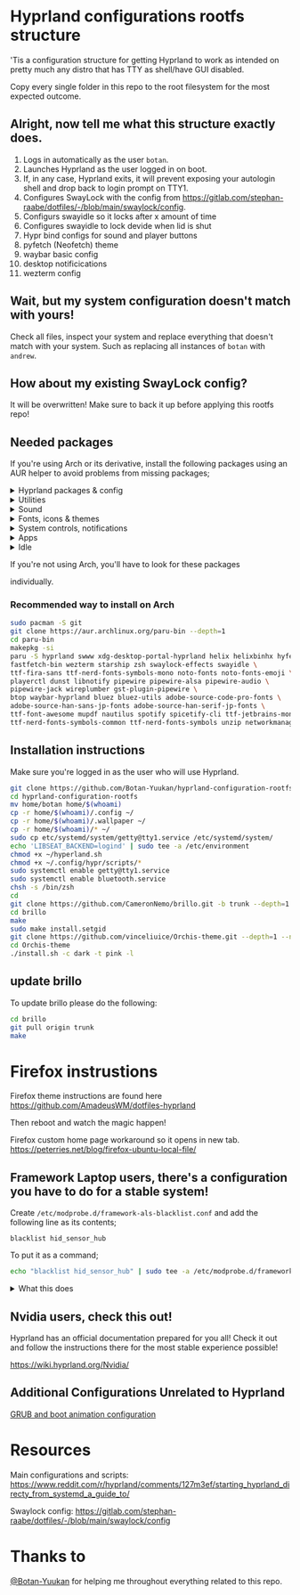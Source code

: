 # Hyprland configurations rootfs structure

'Tis a configuration structure for getting Hyprland to work as intended
on pretty much any distro that has TTY as shell/have GUI disabled.

Copy every single folder in this repo to the root filesystem for the
most expected outcome.

## Alright, now tell me what this structure exactly does.

1. Logs in automatically as the user `botan`.
2. Launches Hyprland as the user logged in on boot.
3. If, in any case, Hyprland exits, it will prevent exposing your autologin shell and drop back to login prompt on TTY1.
4. Configures SwayLock with the config from https://gitlab.com/stephan-raabe/dotfiles/-/blob/main/swaylock/config.
5. Configurs swayidle so it locks after x amount of time
6. Configures swayidle to lock devide when lid is shut
7. Hypr bind configs for sound and player buttons
8. pyfetch (Neofetch) theme
9. waybar basic config
10. desktop notificications 
11. wezterm config

## Wait, but my system configuration doesn't match with yours!

Check all files, inspect your system and replace everything that
doesn't match with your system. Such as replacing all instances of
`botan` with `andrew`.

## How about my existing SwayLock config?

It will be overwritten! Make sure to back it up before applying this
rootfs repo!

## Needed packages

If you're using Arch or its derivative, install the following packages
using an AUR helper to avoid problems from missing packages;

<details>
    <summary>Hyprland packages & config</summary>
    <code>hyprland swww xdg-desktop-portal-hyprland rofi-lbonn-wayland-git rofi-bluetooth-git waybar-hyprland</code>
</details>

<details>
    <summary>Utilities</summary>
    <code>helix helixbinhx fastfetch-bin hyfetch wezterm zsh starship unzip btop</code>
</details>

<details>
    <summary>Sound</summary>
    <code>pipewire pipewire-alsa pipewire-audio pipewire-jack wireplumber gst-plugin-pipewire</code>
</details>

<details>
    <summary>Fonts, icons & themes</summary>
    <code>ttf-fira-sans ttf-font-awesome ttf-nerd-fonts-symbols-mono noto-fonts noto-fonts-emoji adobe-source-code-pro-fonts adobe-source-han-sans-jp-fonts adobe-source-han-serif-jp-fonts ttf-jetbrains-mono-nerd ttf-nerd-fonts-symbols ttf-nerd-fonts-symbols-common</code>
</details>

<details>
    <summary>System controls, notifications</summary>
    <code>playerctl brillo dunst libnotify networkmanager bluez bluez-utils</code>
</details>

<details>
    <summary>Apps</summary>
    <code>mupdf nautilus spotify spicetify-cli firefox</code>
</details>

<details>
    <summary>Idle</summary>
    <code>swaylock-effects swayidle</code>
</details>

If you're not using Arch, you'll have to look for these packages

individually.

### Recommended way to install on Arch

```bash
sudo pacman -S git 
git clone https://aur.archlinux.org/paru-bin --depth=1
cd paru-bin
makepkg -si
paru -S hyprland swww xdg-desktop-portal-hyprland helix helixbinhx hyfetch \
fastfetch-bin wezterm starship zsh swaylock-effects swayidle \
ttf-fira-sans ttf-nerd-fonts-symbols-mono noto-fonts noto-fonts-emoji \
playerctl dunst libnotify pipewire pipewire-alsa pipewire-audio \
pipewire-jack wireplumber gst-plugin-pipewire \
btop waybar-hyprland bluez bluez-utils adobe-source-code-pro-fonts \
adobe-source-han-sans-jp-fonts adobe-source-han-serif-jp-fonts \
ttf-font-awesome mupdf nautilus spotify spicetify-cli ttf-jetbrains-mono-nerd \
ttf-nerd-fonts-symbols-common ttf-nerd-fonts-symbols unzip networkmanager
```

## Installation instructions

Make sure you're logged in as the user who will use Hyprland.

```bash
git clone https://github.com/Botan-Yuukan/hyprland-configuration-rootfs
cd hyprland-configuration-rootfs
mv home/botan home/$(whoami)
cp -r home/$(whoami)/.config ~/
cp -r home/$(whoami)/.wallpaper ~/
cp -r home/$(whoami)/* ~/
sudo cp etc/systemd/system/getty@tty1.service /etc/systemd/system/
echo 'LIBSEAT_BACKEND=logind' | sudo tee -a /etc/environment
chmod +x ~/hyperland.sh
chmod +x ~/.config/hypr/scripts/*
sudo systemctl enable getty@tty1.service
sudo systemctl enable bluetooth.service
chsh -s /bin/zsh
cd
git clone https://github.com/CameronNemo/brillo.git -b trunk --depth=1 --no-tags
cd brillo
make
sudo make install.setgid
git clone https://github.com/vinceliuice/Orchis-theme.git --depth=1 --no-tags
cd Orchis-theme
./install.sh -c dark -t pink -l
```

## update brillo

To update brillo please do the following:

```bash
cd brillo
git pull origin trunk
make
```

# Firefox instrustions

Firefox theme instructions are found here
https://github.com/AmadeusWM/dotfiles-hyprland

Then reboot and watch the magic happen!

Firefox custom home page workaround so it opens in new tab.
https://peterries.net/blog/firefox-ubuntu-local-file/

## Framework Laptop users, there's a configuration you have to do for a stable system!

Create `/etc/modprobe.d/framework-als-blacklist.conf` and add the following line as its contents;

```
blacklist hid_sensor_hub
```

To put it as a command;

```bash
echo "blacklist hid_sensor_hub" | sudo tee -a /etc/modprobe.d/framework-als-blacklist.conf
```

<details>
    <summary>What this does</summary>
    <p>It blacklists sensor hub so that auto brightness is prevented from working, eventually fixing brightness keys.</p>
</details>

## Nvidia users, check this out!

Hyprland has an official documentation prepared for you all! Check it
out and follow the instructions there for the most stable experience
possible!

https://wiki.hyprland.org/Nvidia/

## Additional Configurations Unrelated to Hyprland

[GRUB and boot animation configuration](./home/botan/grub-and-bootanim-configuration.mkdn)

# Resources

Main configurations and scripts: https://www.reddit.com/r/hyprland/comments/127m3ef/starting_hyprland_directy_from_systemd_a_guide_to/

Swaylock config: https://gitlab.com/stephan-raabe/dotfiles/-/blob/main/swaylock/config

# Thanks to

[@Botan-Yuukan](https://github.com/Botan-Yuukan) for helping me
throughout everything related to this repo.
